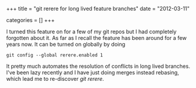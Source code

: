 +++
title = "git rerere for long lived feature branches"
date = "2012-03-11"


categories = []
+++

I turned this feature on for a few of my git repos but I had
completely forgotten about it. As far as I recall the feature has been
around for a few years now. It can be turned on globally by doing

    git config --global rerere.enabled 1

It pretty much automates the resolution of conflicts in long lived
branches. I've been lazy recently and I have just doing merges instead
rebasing, which lead me to re-discover _git rerere_.
